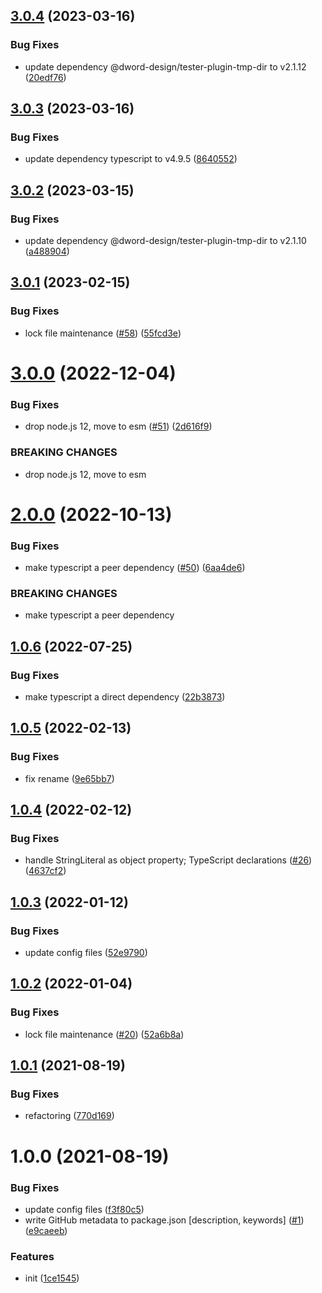 ## [3.0.4](https://github.com/dword-design/ts-ast-to-literal/compare/v3.0.3...v3.0.4) (2023-03-16)


### Bug Fixes

* update dependency @dword-design/tester-plugin-tmp-dir to v2.1.12 ([20edf76](https://github.com/dword-design/ts-ast-to-literal/commit/20edf766e1db1534c0c7f4cfc0a76690721987f9))

## [3.0.3](https://github.com/dword-design/ts-ast-to-literal/compare/v3.0.2...v3.0.3) (2023-03-16)


### Bug Fixes

* update dependency typescript to v4.9.5 ([8640552](https://github.com/dword-design/ts-ast-to-literal/commit/8640552dcaf31f5539d6df7b3dc5be95219313df))

## [3.0.2](https://github.com/dword-design/ts-ast-to-literal/compare/v3.0.1...v3.0.2) (2023-03-15)


### Bug Fixes

* update dependency @dword-design/tester-plugin-tmp-dir to v2.1.10 ([a488904](https://github.com/dword-design/ts-ast-to-literal/commit/a488904fecb3e5ada54471cd837743da78c4f1c8))

## [3.0.1](https://github.com/dword-design/ts-ast-to-literal/compare/v3.0.0...v3.0.1) (2023-02-15)


### Bug Fixes

* lock file maintenance ([#58](https://github.com/dword-design/ts-ast-to-literal/issues/58)) ([55fcd3e](https://github.com/dword-design/ts-ast-to-literal/commit/55fcd3ee9057771877aea1cba2071af4721f8c31))

# [3.0.0](https://github.com/dword-design/ts-ast-to-literal/compare/v2.0.0...v3.0.0) (2022-12-04)


### Bug Fixes

* drop node.js 12, move to esm ([#51](https://github.com/dword-design/ts-ast-to-literal/issues/51)) ([2d616f9](https://github.com/dword-design/ts-ast-to-literal/commit/2d616f99236da25ce9d83822c13bc2b7e7f1f734))


### BREAKING CHANGES

* drop node.js 12, move to esm

# [2.0.0](https://github.com/dword-design/ts-ast-to-literal/compare/v1.0.6...v2.0.0) (2022-10-13)


### Bug Fixes

* make typescript a peer dependency ([#50](https://github.com/dword-design/ts-ast-to-literal/issues/50)) ([6aa4de6](https://github.com/dword-design/ts-ast-to-literal/commit/6aa4de626674194822e9de07e10ddec799fe48a6))


### BREAKING CHANGES

* make typescript a peer dependency

## [1.0.6](https://github.com/dword-design/ts-ast-to-literal/compare/v1.0.5...v1.0.6) (2022-07-25)


### Bug Fixes

* make typescript a direct dependency ([22b3873](https://github.com/dword-design/ts-ast-to-literal/commit/22b38730a490e123c0f47dd7aea7084363ed8fd4))

## [1.0.5](https://github.com/dword-design/ts-ast-to-literal/compare/v1.0.4...v1.0.5) (2022-02-13)


### Bug Fixes

* fix rename ([9e65bb7](https://github.com/dword-design/ts-ast-to-literal/commit/9e65bb707a169c8b144a2623efeb76157fcddfe8))

## [1.0.4](https://github.com/dword-design/ts-ast-to-literal/compare/v1.0.3...v1.0.4) (2022-02-12)


### Bug Fixes

* handle StringLiteral as object property; TypeScript declarations ([#26](https://github.com/dword-design/ts-ast-to-literal/issues/26)) ([4637cf2](https://github.com/dword-design/ts-ast-to-literal/commit/4637cf22a85547a57c3fb0748341f3de76c5aa91))

## [1.0.3](https://github.com/dword-design/ts-ast-to-literal/compare/v1.0.2...v1.0.3) (2022-01-12)


### Bug Fixes

* update config files ([52e9790](https://github.com/dword-design/ts-ast-to-literal/commit/52e9790ab26c50aa2546aff2cec72aaf0bb5e147))

## [1.0.2](https://github.com/dword-design/ts-ast-to-literal/compare/v1.0.1...v1.0.2) (2022-01-04)


### Bug Fixes

* lock file maintenance ([#20](https://github.com/dword-design/ts-ast-to-literal/issues/20)) ([52a6b8a](https://github.com/dword-design/ts-ast-to-literal/commit/52a6b8a7685a2c6eb637884f4942dbc46acdcda5))

## [1.0.1](https://github.com/dword-design/ts-ast-to-literal/compare/v1.0.0...v1.0.1) (2021-08-19)


### Bug Fixes

* refactoring ([770d169](https://github.com/dword-design/ts-ast-to-literal/commit/770d169f767b4e90e6651d06c5e4f71d918866e1))

# 1.0.0 (2021-08-19)


### Bug Fixes

* update config files ([f3f80c5](https://github.com/dword-design/ts-ast-to-literal/commit/f3f80c5befff8b9d41d5fab3f2243598ffe701d1))
* write GitHub metadata to package.json [description, keywords] ([#1](https://github.com/dword-design/ts-ast-to-literal/issues/1)) ([e9caeeb](https://github.com/dword-design/ts-ast-to-literal/commit/e9caeebab389863b16a5892a2d1acb8670c1178b))


### Features

* init ([1ce1545](https://github.com/dword-design/ts-ast-to-literal/commit/1ce15450dff6f1c910e6490feb892d445bf327cb))
